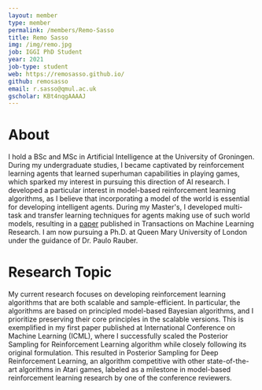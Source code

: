 ```yaml
---
layout: member
type: member
permalink: /members/Remo-Sasso
title: Remo Sasso
img: /img/remo.jpg
job: IGGI PhD Student
year: 2021
job-type: student
web: https://remosasso.github.io/
github: remosasso
email: r.sasso@qmul.ac.uk
gscholar: KBt4nqgAAAAJ
---
```


# About
I hold a BSc and MSc in Artificial Intelligence at the University of Groningen. During my undergraduate studies, I became captivated by reinforcement learning agents that learned superhuman capabilities in playing games, which sparked my interest in pursuing this direction of AI research. I developed a particular interest in model-based reinforcement learning algorithms, as I believe that incorporating a model of the world is essential for developing intelligent agents. During my Master's, I developed multi-task and transfer learning techniques for agents making use of such world models, resulting in a [paper](https://arxiv.org/abs/2205.14410) published in Transactions on Machine Learning Research. I am now pursuing a Ph.D. at Queen Mary University of London under the guidance of Dr. Paulo Rauber.

# Research Topic
My current research focuses on developing reinforcement learning algorithms that are both scalable and sample-efficient. In particular, the algorithms are based on principled model-based Bayesian algorithms, and I prioritize preserving their core principles in the scalable versions. This is exemplified in my first paper published at International Conference on Machine Learning (ICML), where I successfully scaled the Posterior Sampling for Reinforcement Learning algorithm while closely following its original formulation. This resulted in Posterior Sampling for Deep Reinforcement Learning, an algorithm competitive with other state-of-the-art algorithms in Atari games, labeled as a milestone in model-based reinforcement learning research by one of the conference reviewers.
